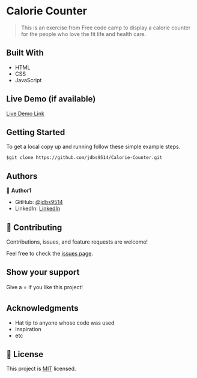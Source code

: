 # Calorie Counter

> This is an exercise from Free code camp to display a calorie counter for the people who love the fit life and health care.


## Built With

- HTML
- CSS
- JavaScript

## Live Demo (if available)

[Live Demo Link](https://livedemo.com)


## Getting Started


To get a local copy up and running follow these simple example steps.

````
$git clone https://github.com/jdbs9514/Calorie-Counter.git
````
## Authors

👤 **Author1**

- GitHub: [@jdbs9514](https://github.com/jdbs9514)
- LinkedIn: [LinkedIn](https://linkedin.com/in/macoin)


## 🤝 Contributing

Contributions, issues, and feature requests are welcome!

Feel free to check the [issues page](../../issues/).

## Show your support

Give a ⭐️ if you like this project!

## Acknowledgments

- Hat tip to anyone whose code was used
- Inspiration
- etc

## 📝 License

This project is [MIT](./MIT.md) licensed.
